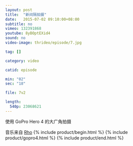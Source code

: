 ```yaml
---
layout: post
title:  "新间隔拍摄"
date:   2015-07-02 09:10:00+08:00
subtitle: no
vimeo: 132391868
youtube: 8yBOptEXid4
sound: no
video-image: thrideo/episode/7.jpg

tag: []

category: video

catid: episode

min: "02"
sec: "18"

file: 7v2

length:
  540p: 23068621
---
```


使用 GoPro Hero 4 的大广角拍摄

音乐来自 [Rho](http://freemusicarchive.org/music/Rho/Brace_For_Gravity/01-NS062-Your_Sunrise)
{% include product/begin.html %}
{% include product/gopro4.html %}
{% include product/end.html %}